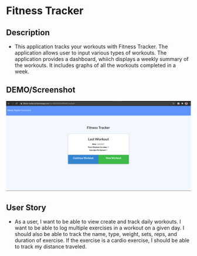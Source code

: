 # Fitness Tracker
## Description

* This application tracks your workouts with Fitness Tracker. The application allows user to input various types of workouts. The application provides a dashboard, whiich displays a weekly summary  of the workouts. It includes graphs of all the workouts completed in a week.

## DEMO/Screenshot

<img src="assets\fitness-tracker.PNG">



## User Story

* As a user, I want to be able to view create and track daily workouts. I want to be able to log multiple exercises in a workout on a given day. I should also be able to track the name, type, weight, sets, reps, and duration of exercise. If the exercise is a cardio exercise, I should be able to track my distance traveled.